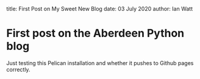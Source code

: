 title: First Post on My Sweet New Blog
date: 03 July 2020
author: Ian Watt

# First post on the Aberdeen Python blog

Just testing this Pelican installation and whether it pushes to Github pages correctly. 